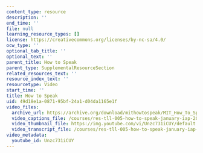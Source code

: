 ```yaml
---
content_type: resource
description: ''
end_time: ''
file: null
learning_resource_types: []
license: https://creativecommons.org/licenses/by-nc-sa/4.0/
ocw_type: ''
optional_tab_title: ''
optional_text: ''
parent_title: How to Speak
parent_type: SupplementalResourceSection
related_resources_text: ''
resource_index_text: ''
resourcetype: Video
start_time: ''
title: How to Speak
uid: 49d18e1a-0871-95bf-24a1-d04da1165e1f
video_files:
  archive_url: https://archive.org/download/mithowtospeak/MIT_How_To_Speak_IAP_2018_300k.mp4
  video_captions_file: /courses/res-tll-005-how-to-speak-january-iap-2018/0aab9d7eeadf50569ad7b7129ea43581_Unzc731iCUY.vtt
  video_thumbnail_file: https://img.youtube.com/vi/Unzc731iCUY/default.jpg
  video_transcript_file: /courses/res-tll-005-how-to-speak-january-iap-2018/bc92763ffa0dad0ecafe44967e834e16_Unzc731iCUY.pdf
video_metadata:
  youtube_id: Unzc731iCUY
---
```

